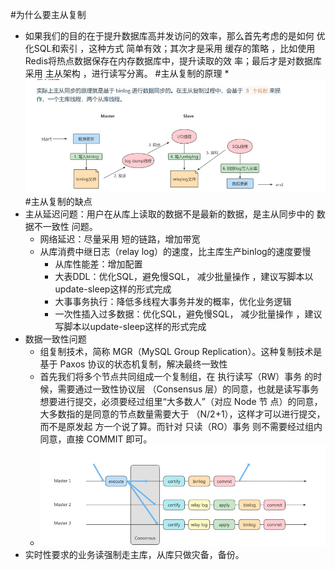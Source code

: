 
#为什么要主从复制
* 如果我们的目的在于提升数据库高并发访问的效率，那么首先考虑的是如何 优化SQL和索引 ，这种方式
  简单有效；其次才是采用 缓存的策略 ，比如使用 Redis将热点数据保存在内存数据库中，提升读取的效
  率；最后才是对数据库采用 主从架构 ，进行读写分离。
#主从复制的原理
*![](img/主从复制原理.jpeg) 
#主从复制的缺点
* 主从延迟问题：用户在从库上读取的数据不是最新的数据，是主从同步中的 数据不一致性 问题。
    * 网络延迟：尽量采用 短的链路，增加带宽
    * 从库消费中继日志（relay log）的速度，比主库生产binlog的速度要慢
        * 从库性能差：增加配置
        * 大表DDL：优化SQL，避免慢SQL， 减少批量操作 ，建议写脚本以update-sleep这样的形式完成
        * 大事事务执行：降低多线程大事务并发的概率，优化业务逻辑
        * 一次性插入过多数据：优化SQL，避免慢SQL， 减少批量操作 ，建议写脚本以update-sleep这样的形式完成
* 数据一致性问题
    * 组复制技术，简称 MGR（MySQL Group Replication）。这种复制技术是基于 Paxos 协议的状态机复制，解决最终一致性
    * 首先我们将多个节点共同组成一个复制组，在 执行读写（RW）事务 的时候，需要通过一致性协议层
      （Consensus 层）的同意，也就是读写事务想要进行提交，必须要经过组里“大多数人”（对应 Node 节
      点）的同意，大多数指的是同意的节点数量需要大于 （N/2+1），这样才可以进行提交，而不是原发起
      方一个说了算。而针对 只读（RO）事务 则不需要经过组内同意，直接 COMMIT 即可。
    * ![](img/组复制.jpeg) 
* 实时性要求的业务读强制走主库，从库只做灾备，备份。
